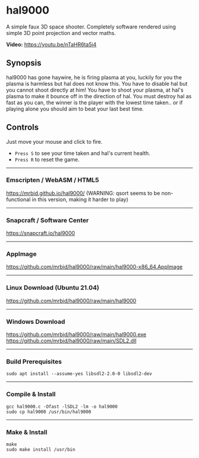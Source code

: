 # hal9000
A simple faux 3D space shooter. Completely software rendered using simple 3D point projection and vector maths.

**Video:** https://youtu.be/nTaHR6ta5i4

## Synopsis
hal9000 has gone haywire, he is firing plasma at you, luckily for you the plasma is harmless but hal does not know this. You have to disable hal but you cannot shoot directly at him! You have to shoot your plasma, at hal's plasma to make it bounce off in the direction of hal. You must destroy hal as fast as you can, the winner is the player with the lowest time taken.. or if playing alone you should aim to beat your last best time.

## Controls
Just move your mouse and click to fire.
- `Press S` to see your time taken and hal's current health.
- `Press R` to reset the game.

---

### Emscripten / WebASM / HTML5 
https://mrbid.github.io/hal9000/ (WARNING: qsort seems to be non-functional in this version, making it harder to play)

---

### Snapcraft / Software Center
https://snapcraft.io/hal9000

---

### AppImage
https://github.com/mrbid/hal9000/raw/main/hal9000-x86_64.AppImage

---

### Linux Download (Ubuntu 21.04)
https://github.com/mrbid/hal9000/raw/main/hal9000

---

### Windows Download
https://github.com/mrbid/hal9000/raw/main/hal9000.exe<br>
https://github.com/mrbid/hal9000/raw/main/SDL2.dll

---

### Build Prerequisites
`sudo apt install --assume-yes libsdl2-2.0-0 libsdl2-dev`

---

### Compile & Install
```
gcc hal9000.c -Ofast -lSDL2 -lm -o hal9000
sudo cp hal9000 /usr/bin/hal9000
```

---

### Make & Install
```
make
sudo make install /usr/bin
```
